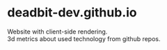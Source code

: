 # deadbit-dev.github.io
Website with client-side rendering.<br>
3d metrics about used technology from github repos.
